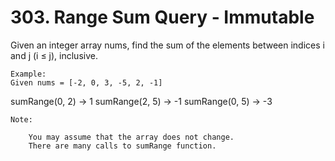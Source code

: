 # 303. Range Sum Query - Immutable

Given an integer array nums, find the sum of the elements between indices i and
        j (i ≤ j), inclusive.

    Example:
    Given nums = [-2, 0, 3, -5, 2, -1]

sumRange(0, 2) -> 1
sumRange(2, 5) -> -1
sumRange(0, 5) -> -3

    

    Note:
    
        You may assume that the array does not change.
        There are many calls to sumRange function.